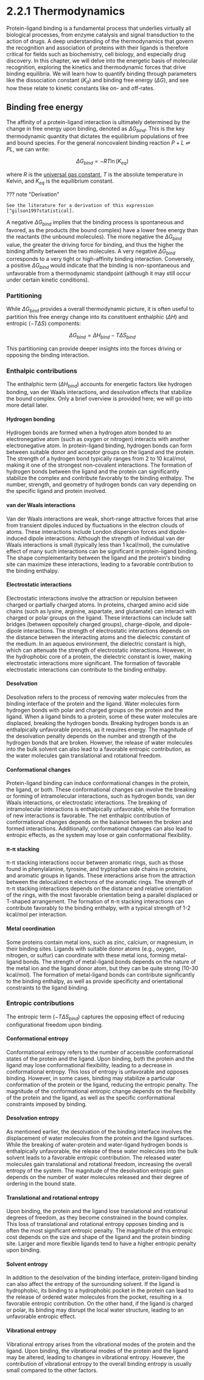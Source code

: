 # 2.2.1 Thermodynamics

Protein-ligand binding is a fundamental process that underlies virtually all biological processes, from enzyme catalysis and signal transduction to the action of drugs.
A deep understanding of the thermodynamics that govern the recognition and association of proteins with their ligands is therefore critical for fields such as biochemistry, cell biology, and especially drug discovery.
In this chapter, we will delve into the energetic basis of molecular recognition, exploring the kinetics and thermodynamic forces that drive binding equilibria.
We will learn how to quantify binding through parameters like the dissociation constant ($K_d$) and binding free energy ($\Delta G$), and see how these relate to kinetic constants like on- and off-rates.

## Binding free energy

The affinity of a protein-ligand interaction is ultimately determined by the change in free energy upon binding, denoted as $\Delta G_{bind}$.
This is the key thermodynamic quantity that dictates the equilibrium populations of free and bound species.
For the general noncovalent binding reaction $P + L \rightleftharpoons PL$, we can write:

$$
\Delta G_{bind} = - R T \ln \left( K_{eq} \right)
$$

where $R$ is the [universal gas constant](../../../appendices/r/), $T$ is the absolute temperature in Kelvin, and $K_{eq}$ is the equilibrium constant.

??? note "Derivation"

    See the literature for a derivation of this expression [^gilson1997statistical].

A negative $\Delta G_{bind}$ implies that the binding process is spontaneous and favored, as the products (the bound complex) have a lower free energy than the reactants (the unbound molecules).
The more negative the $\Delta G_{bind}$ value, the greater the driving force for binding, and thus the higher the binding affinity between the two molecules.
A very negative $\Delta G_{bind}$ corresponds to a very tight or high-affinity binding interaction.
Conversely, a positive $\Delta G_{bind}$ would indicate that the binding is non-spontaneous and unfavorable from a thermodynamic standpoint (although it may still occur under certain kinetic conditions).

### Partitioning

While $\Delta G_{bind}$ provides a overall thermodynamic picture, it is often useful to partition this free energy change into its constituent enthalphic ($\Delta H$) and entropic ($-T \Delta S$) components:

$$
\Delta G_{bind} = \Delta H_{bind} - T\Delta S_{bind}
$$

This partitioning can provide deeper insights into the forces driving or opposing the binding interaction.

### Enthalpic contributions

The enthalphic term ($\Delta H_{bind}$) accounts for energetic factors like hydrogen bonding, van der Waals interactions, and desolvation effects that stabilize the bound complex.
Only a brief overview is provided here; we will go into more detail later.

#### Hydrogen bonding

Hydrogen bonds are formed when a hydrogen atom bonded to an electronegative atom (such as oxygen or nitrogen) interacts with another electronegative atom.
In protein-ligand binding, hydrogen bonds can form between suitable donor and acceptor groups on the ligand and the protein.
The strength of a hydrogen bond typically ranges from 2 to 10 kcal/mol, making it one of the strongest non-covalent interactions.
The formation of hydrogen bonds between the ligand and the protein can significantly stabilize the complex and contribute favorably to the binding enthalpy.
The number, strength, and geometry of hydrogen bonds can vary depending on the specific ligand and protein involved.

#### van der Waals interactions

Van der Waals interactions are weak, short-range attractive forces that arise from transient dipoles induced by fluctuations in the electron clouds of atoms.
These interactions include London dispersion forces and dipole-induced dipole interactions.
Although the strength of individual van der Waals interactions is small (typically less than 1 kcal/mol), the cumulative effect of many such interactions can be significant in protein-ligand binding.
The shape complementarity between the ligand and the protein's binding site can maximize these interactions, leading to a favorable contribution to the binding enthalpy.

#### Electrostatic interactions

Electrostatic interactions involve the attraction or repulsion between charged or partially charged atoms.
In proteins, charged amino acid side chains (such as lysine, arginine, aspartate, and glutamate) can interact with charged or polar groups on the ligand.
These interactions can include salt bridges (between oppositely charged groups), charge-dipole, and dipole-dipole interactions.
The strength of electrostatic interactions depends on the distance between the interacting atoms and the dielectric constant of the medium.
In an aqueous environment, the dielectric constant is high, which can attenuate the strength of electrostatic interactions.
However, in the hydrophobic core of a protein, the dielectric constant is lower, making electrostatic interactions more significant.
The formation of favorable electrostatic interactions can contribute to the binding enthalpy.

#### Desolvation

Desolvation refers to the process of removing water molecules from the binding interface of the protein and the ligand.
Water molecules form hydrogen bonds with polar and charged groups on the protein and the ligand.
When a ligand binds to a protein, some of these water molecules are displaced, breaking the hydrogen bonds.
Breaking hydrogen bonds is an enthalpically unfavorable process, as it requires energy.
The magnitude of the desolvation penalty depends on the number and strength of the hydrogen bonds that are broken.
However, the release of water molecules into the bulk solvent can also lead to a favorable entropic contribution, as the water molecules gain translational and rotational freedom.

#### Conformational changes

Protein-ligand binding can induce conformational changes in the protein, the ligand, or both.
These conformational changes can involve the breaking or forming of intramolecular interactions, such as hydrogen bonds, van der Waals interactions, or electrostatic interactions.
The breaking of intramolecular interactions is enthalpically unfavorable, while the formation of new interactions is favorable.
The net enthalpic contribution of conformational changes depends on the balance between the broken and formed interactions.
Additionally, conformational changes can also lead to entropic effects, as the system may lose or gain conformational flexibility.

#### π-π stacking

π-π stacking interactions occur between aromatic rings, such as those found in phenylalanine, tyrosine, and tryptophan side chains in proteins, and aromatic groups in ligands.
These interactions arise from the attraction between the delocalized π electrons of the aromatic rings.
The strength of π-π stacking interactions depends on the distance and relative orientation of the rings, with the most favorable orientation being a parallel displaced or T-shaped arrangement.
The formation of π-π stacking interactions can contribute favorably to the binding enthalpy, with a typical strength of 1-2 kcal/mol per interaction.

#### Metal coordination

Some proteins contain metal ions, such as zinc, calcium, or magnesium, in their binding sites.
Ligands with suitable donor atoms (e.g., oxygen, nitrogen, or sulfur) can coordinate with these metal ions, forming metal-ligand bonds.
The strength of metal-ligand bonds depends on the nature of the metal ion and the ligand donor atom, but they can be quite strong (10-30 kcal/mol).
The formation of metal-ligand bonds can contribute significantly to the binding enthalpy, as well as provide specificity and orientational constraints to the ligand binding.

### Entropic contributions

The entropic term ($-T\Delta S_{bind}$) captures the opposing effect of reducing configurational freedom upon binding.

#### Conformational entropy

Conformational entropy refers to the number of accessible conformational states of the protein and the ligand.
Upon binding, both the protein and the ligand may lose conformational flexibility, leading to a decrease in conformational entropy.
This loss of entropy is unfavorable and opposes binding.
However, in some cases, binding may stabilize a particular conformation of the protein or the ligand, reducing the entropic penalty.
The magnitude of the conformational entropic change depends on the flexibility of the protein and the ligand, as well as the specific conformational constraints imposed by binding.

#### Desolvation entropy

As mentioned earlier, the desolvation of the binding interface involves the displacement of water molecules from the protein and the ligand surfaces.
While the breaking of water-protein and water-ligand hydrogen bonds is enthalpically unfavorable, the release of these water molecules into the bulk solvent leads to a favorable entropic contribution.
The released water molecules gain translational and rotational freedom, increasing the overall entropy of the system.
The magnitude of the desolvation entropic gain depends on the number of water molecules released and their degree of ordering in the bound state.

#### Translational and rotational entropy

Upon binding, the protein and the ligand lose translational and rotational degrees of freedom, as they become constrained in the bound complex.
This loss of translational and rotational entropy opposes binding and is often the most significant entropic penalty.
The magnitude of this entropic cost depends on the size and shape of the ligand and the protein binding site.
Larger and more flexible ligands tend to have a higher entropic penalty upon binding.

#### Solvent entropy

In addition to the desolvation of the binding interface, protein-ligand binding can also affect the entropy of the surrounding solvent.
If the ligand is hydrophobic, its binding to a hydrophobic pocket in the protein can lead to the release of ordered water molecules from the pocket, resulting in a favorable entropic contribution.
On the other hand, if the ligand is charged or polar, its binding may disrupt the local water structure, leading to an unfavorable entropic effect.

#### Vibrational entropy

Vibrational entropy arises from the vibrational modes of the protein and the ligand.
Upon binding, the vibrational modes of the protein and the ligand may be altered, leading to changes in vibrational entropy.
However, the contribution of vibrational entropy to the overall binding entropy is usually small compared to the other factors.

<!-- REFERENCES -->

[^stromgaard2017textbook]: Chapter 2 of Strømgaard, K., Krogsgaard-Larsen, P., Madsen, U. (2017). *Textbook of drug design and discovery*. CRC Press.
[^anslyn2006modern]: Chapters 4 of Anslyn, E. V., & Dougherty, D. A. (2006). *Modern physical organic chemistry*. University science books.
[^zuckerman2010statistical]: Chapter 9 of Zuckerman, D. M. (2010). *Statistical physics of biomolecules: An introduction*. CRC press.
[^gilson1997statistical]: Gilson, M. K., Given, J. A., Bush, B. L., & McCammon, J. A. (1997). The statistical-thermodynamic basis for computation of binding affinities: a critical review. *Biophysical journal, 72*(3), 1047-1069.
